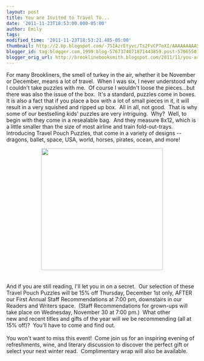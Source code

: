 ```yaml
---
layout: post
title: You are Invited to Travel To...
date: '2011-11-23T18:53:00.000-05:00'
author: Emily
tags: 
modified_time: '2011-11-23T18:53:21.485-05:00'
thumbnail: http://2.bp.blogspot.com/-7SIAzrEtyvc/Ts2FvCP7oXI/AAAAAAAAASI/4g2Opkywz38/s72-c/travel%252520puzzles.jpg
blogger_id: tag:blogger.com,1999:blog-5767374071871443859.post-5706550120048903899
blogger_orig_url: http://brooklinebooksmith.blogspot.com/2011/11/you-are-invited-to-travel-to.html
---
```


For many Brookliners, the smell of turkey in the air, whether it be November or December, means a lot of travel.&nbsp; When I was six, I never understood why I couldn't take puzzles with me.&nbsp; Of course I wouldn't loose the pieces...but there was also the issue of the box.&nbsp; It's a standard, puzzles come in boxes.&nbsp; It is also a fact that if you&nbsp;place a box with a lot of small pieces in it, it&nbsp;will result in a very squished and ripped up&nbsp;box.&nbsp; All in all, not good.&nbsp; That is why some of our bestselling kids' puzzles are very intriguing.&nbsp; Why?&nbsp; Well, to begin with they come in a resealable bag.&nbsp; And they measure 8x12, which is a little smaller than the size of most airline and train fold-out-trays.&nbsp; Introducing Travel Pouch Puzzles, that come in a variety of designs -- dragons, ballet, space, USA, world, horses, pirates, ocean, and more!<div class="separator" style="clear: both; text-align: center;"><a href="http://2.bp.blogspot.com/-7SIAzrEtyvc/Ts2FvCP7oXI/AAAAAAAAASI/4g2Opkywz38/s1600/travel%252520puzzles.jpg" imageanchor="1" style="margin-left: 1em; margin-right: 1em;"><img border="0" height="320" src="http://2.bp.blogspot.com/-7SIAzrEtyvc/Ts2FvCP7oXI/AAAAAAAAASI/4g2Opkywz38/s320/travel%252520puzzles.jpg" width="320" /></a></div><br /><br />And if you are still reading, I'll let you in on a secret.&nbsp; Our selection of these Travel&nbsp;Pouch Puzzles will be 15% off Thursday,&nbsp;December 1st only, AFTER our First Annual Staff Recommendations at 7:00 pm, downstairs&nbsp;in our Readers and Writers space.&nbsp; (Staff Recommendations for grown-ups will take place on Wednesday, November 30 at 7:00 pm.)&nbsp; What other new&nbsp;and&nbsp;recent&nbsp;titles and gifts of the year&nbsp;will we be recommending (all at 15% off)?&nbsp; You'll have to come and find out.&nbsp; <br /><br />You won't want to miss this event!&nbsp; Come join us for an inspiring evening of refreshments, wine, and literary discussion to discover the perfect gift or select your next winter read.&nbsp; Complimentary wrap will also be available.